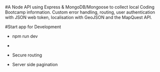 #A Node API using Express & MongoDB/Mongoose to collect local Coding Bootcamp information. Custom error handling, routing, user authentication with JSON web token, localisation with GeoJSON and the MapQuest API.


#Start app for Development
 - npm run dev

 - 
 - Secure routing
 - Server side pagination